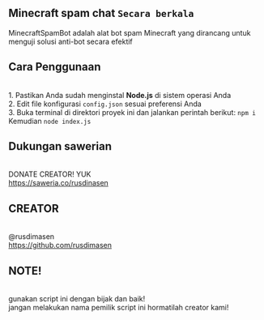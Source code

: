 ## Minecraft spam chat `Secara berkala`
MinecraftSpamBot adalah alat bot spam Minecraft yang dirancang untuk menguji solusi anti-bot secara efektif

## Cara Penggunaan
<br>1. Pastikan Anda sudah menginstal **Node.js** di sistem operasi Anda
<br>2. Edit file konfigurasi `config.json` sesuai preferensi Anda
<br>3. Buka terminal di direktori proyek ini dan jalankan perintah berikut: `npm i` Kemudian `node index.js`

## Dukungan sawerian
<br>DONATE CREATOR! YUK
<br>https://saweria.co/rusdinasen

## CREATOR 
<br>@rusdimasen
<br>https://github.com/rusdimasen

## NOTE!
<br>gunakan script ini dengan bijak dan baik!
<br>jangan melakukan nama pemilik script ini hormatilah creator kami!
